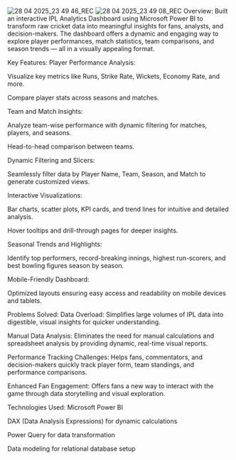 ![28 04 2025_23 49 46_REC](https://github.com/user-attachments/assets/ef000ba5-b624-4fb3-8737-6f3ff118dfac)
![28 04 2025_23 49 08_REC](https://github.com/user-attachments/assets/283eafde-7725-4659-8e20-312b27042b91)
Overview:
Built an interactive IPL Analytics Dashboard using Microsoft Power BI to transform raw cricket data into meaningful insights for fans, analysts, and decision-makers. The dashboard offers a dynamic and engaging way to explore player performances, match statistics, team comparisons, and season trends — all in a visually appealing format.

Key Features:
Player Performance Analysis:

Visualize key metrics like Runs, Strike Rate, Wickets, Economy Rate, and more.

Compare player stats across seasons and matches.

Team and Match Insights:

Analyze team-wise performance with dynamic filtering for matches, players, and seasons.

Head-to-head comparison between teams.

Dynamic Filtering and Slicers:

Seamlessly filter data by Player Name, Team, Season, and Match to generate customized views.

Interactive Visualizations:

Bar charts, scatter plots, KPI cards, and trend lines for intuitive and detailed analysis.

Hover tooltips and drill-through pages for deeper insights.

Seasonal Trends and Highlights:

Identify top performers, record-breaking innings, highest run-scorers, and best bowling figures season by season.

Mobile-Friendly Dashboard:

Optimized layouts ensuring easy access and readability on mobile devices and tablets.

Problems Solved:
Data Overload:
Simplifies large volumes of IPL data into digestible, visual insights for quicker understanding.

Manual Data Analysis:
Eliminates the need for manual calculations and spreadsheet analysis by providing dynamic, real-time visual reports.

Performance Tracking Challenges:
Helps fans, commentators, and decision-makers quickly track player form, team standings, and performance comparisons.

Enhanced Fan Engagement:
Offers fans a new way to interact with the game through data storytelling and visual exploration.

Technologies Used:
Microsoft Power BI

DAX (Data Analysis Expressions) for dynamic calculations

Power Query for data transformation

Data modeling for relational database setup
